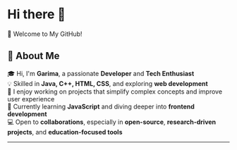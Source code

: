 # Hi there 👋  
🚀 Welcome to My GitHub!

## 🌟 About Me

🎓 Hi, I'm **Garima**, a passionate **Developer** and **Tech Enthusiast**  
💡 Skilled in **Java, C++, HTML, CSS**, and exploring **web development**  
🎨 I enjoy working on projects that simplify complex concepts and improve user experience  
🌱 Currently learning **JavaScript** and diving deeper into **frontend development**  
💻 Open to **collaborations**, especially in **open-source**, **research-driven projects**, and **education-focused tools**

---

